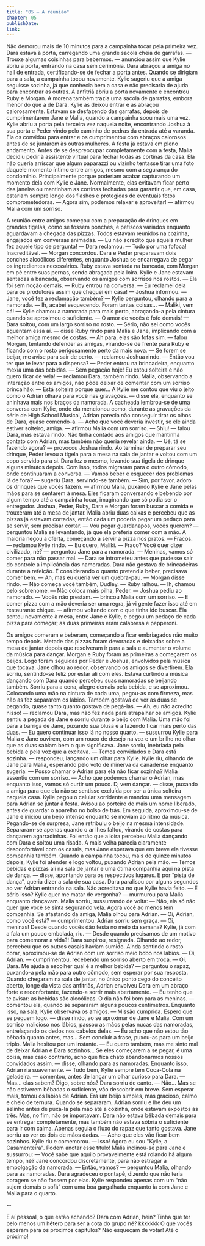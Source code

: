 ```yaml
---
title: "05 — A reunião"
chapter: 05
publishDate: 
link: 
---
```


Não demorou mais de 10 minutos para a campainha tocar pela primeira vez. Dara estava à porta, carregando uma grande sacola cheia de garrafas.
— Trouxe algumas coisinhas para bebermos. — anunciou assim que Kylie abriu a porta, entrando na casa sem cerimônia.
Dara abraçou a amiga no hall de entrada, certificando-se de fechar a porta antes. Quando se dirigiam para a sala, a campainha tocou novamente. Kylie sugeriu que a amiga seguisse sozinha, já que conhecia bem a casa e não precisaria de ajuda para encontrar as outras.
A anfitriã abriu a porta novamente e encontrou Ruby e Morgan. A morena também trazia uma sacola de garrafas, embora menor do que a de Dara. Kylie as deixou entrar e as abraçou calorosamente.
Estavam se desfazendo das garrafas, depois de cumprimentarem Jane e Malia, quando a campainha soou mais uma vez. Kylie abriu a porta pela terceira vez naquela noite, encontrando Joshua à sua porta e Peder vindo pelo caminho de pedras da entrada até a varanda.
Ela os convidou para entrar e os cumprimentou com abraços calorosos antes de se juntarem às outras mulheres. A festa já estava em pleno andamento.
Antes de se despreocupar completamente com a festa, Malia decidiu pedir à assistente virtual para fechar todas as cortinas da casa. Ela não queria arriscar que algum paparazzi ou vizinho tentasse tirar uma foto daquele momento íntimo entre amigos, mesmo com a segurança do condomínio. Principalmente porque poderiam acabar capturando um momento dela com Kylie e Jane. Normalmente, elas evitavam ficar perto das janelas ou mantinham as cortinas fechadas para garantir que, em casa, estariam sempre longe dos flashes e protegidas de eventuais fotos comprometedoras.
— Agora sim, podemos relaxar e aproveitar! — afirmou Malia com um sorriso.

A reunião entre amigos começou com a preparação de drinques em grandes tigelas, como se fossem ponches, e petiscos variados enquanto aguardavam a chegada das pizzas. Todos estavam reunidos na cozinha, engajados em conversas animadas.
— Eu não acredito que aquela mulher fez aquele tipo de pergunta! — Dara reclamou.
— Tudo por uma fofoca! Inacreditável. — Morgan concordou.
Dara e Peder preparavam dois ponches alcoólicos diferentes, enquanto Joshua se encarregava de pegar os ingredientes necessários. Ruby estava sentada na bancada, com Morgan em pé entre suas pernas, sendo abraçada pela loira. Kylie e Jane estavam sentadas à bancada, observando os amigos com sorrisos nos rostos.
— Ela foi sem noção demais. — Ruby entrou na conversa.
— Eu reclamei dela para os produtores assim que cheguei em casa! — Joshua informou.
— Jane, você fez a reclamação também? — Kylie perguntou, olhando para a namorada.
— Ih, acabei esquecendo. Foram tantas coisas...
— Maliki, vem cá! — Kylie chamou a namorada para mais perto, abraçando-a pela cintura quando se aproximou o suficiente.
— O amor de vocês é fofo demais! — Dara soltou, com um largo sorriso no rosto.
— Sério, não sei como vocês aguentam essa aí. — disse Ruby rindo para Malia e Jane, implicando com a melhor amiga mesmo de costas.
— Ah para, elas são fofas sim. — falou Morgan, tentando defender as amigas, virando-se de frente para Ruby e ficando com o rosto perigosamente perto da mais nova.
— Se forem se beijar, me avise para sair de perto. — reclamou Joshua rindo.
— Então vou ter que te levar para a dispensa? — Peder entrou na brincadeira, enquanto mexia uma das bebidas.
— Sem pegação hoje! Eu estou solteira e não quero ficar de vela! — reclamou Dara, também rindo.
Malia, observando a interação entre os amigos, não pôde deixar de comentar com um sorriso brincalhão:
— Está solteira porque quer... A Kylie me contou que viu o jeito como o Adrian olhava para você nas gravações. — disse ela, enquanto se aninhava mais nos braços da namorada.
A cacheada lembrou-se de uma conversa com Kylie, onde ela mencionou como, durante as gravações da série de High School Musical, Adrian parecia não conseguir tirar os olhos de Dara, quase comendo-a.
— Acho que você deveria investir, se ele ainda estiver solteiro, amiga. — afirmou Malia com um sorriso.
— Shiu! — falou Dara, mas estava rindo. Não tinha contado aos amigos que mantinha contato com Adrian, mas também não queria revelar ainda.
— Ué, tá se fazendo agora? — provocou Joshua rindo.
Ao terminar de preparar seu drinque, Peder levou a tigela para a mesa na sala de jantar e voltou com um copo servido para si. Dara fez o mesmo, levando sua tigela de drinque alguns minutos depois. Com isso, todos migraram para o outro cômodo, onde continuaram a conversa.
— Vamos beber e esquecer dos problemas lá de fora? — sugeriu Dara, servindo-se também.
— Sim, por favor, adoro os drinques que vocês fazem. — afirmou Malia, puxando Kylie e Jane pelas mãos para se sentarem à mesa.
Eles ficaram conversando e bebendo por algum tempo até a campainha tocar, imaginando que só podia ser o entregador. Joshua, Peder, Ruby, Dara e Morgan foram buscar a comida e trouxeram até a mesa de jantar.
Malia abriu duas caixas e percebeu que as pizzas já estavam cortadas, então cada um poderia pegar um pedaço para se servir, sem precisar cortar.
— Vou pegar guardanapos, vocês querem? — perguntou Malia se levantando, já que ela preferia comer com a mão.
A maioria negou a oferta, começando a servir a pizza nos pratos.
— Fracos. — reclamou Kylie rindo. — Eu quero, Maliki.
— Fraco? Você quer dizer civilizado, né? — perguntou Jane para a namorada.
— Meninas, vamos só comer para não passar mal. — Dara se intrometeu antes que pudesse sair do controle a implicância das namoradas.
Dara não gostava de brincadeiras durante a refeição. E considerando o quanto pretendia beber, precisava comer bem.
— Ah, mas eu queria ver um quebra-pau. — Morgan disse rindo.
— Não começa você também, Dudley. — Ruby ralhou.
— Ih, chamou pelo sobrenome.
— Não coloca mais pilha, Peder. — Joshua pediu ao namorado.
— Vocês não prestam. — brincou Malia com um sorriso. — E comer pizza com a mão deveria ser uma regra, já vi gente fazer isso até em restaurante chique. — afirmou voltando com o que tinha ido buscar.
Ela sentou novamente à mesa, entre Jane e Kylie, e pegou um pedaço de cada pizza para começar; as duas primeiras eram calabresa e pepperoni.

Os amigos comeram e beberam, começando a ficar embriagados não muito tempo depois.
Metade das pizzas foram devoradas e deixadas sobre a mesa de jantar depois que resolveram ir para a sala e aumentar o volume da música para dançar. Morgan e Ruby foram as primeiras a começarem os beijos. Logo foram seguidas por Peder e Joshua, envolvidos pela música que tocava.
Jane olhou ao redor, observando os amigos se divertirem. Ela sorriu, sentindo-se feliz por estar ali com eles.
Estava curtindo a música dançando com Dara quando percebeu suas namoradas se beijando também. Sorriu para a cena, alegre demais pela bebida, e se aproximou.
Colocando uma mão na cintura de cada uma, pegou-as com firmeza, mas não as fez separarem os lábios. Também gostava de ver as duas se pegando, quase tanto quanto gostava de pegá-las.
— Ah, eu não acredito nisso! — reclamou Dara, mas não fez nada para atrapalhar os amigos.
Kylie sentiu a pegada de Jane e sorriu durante o beijo com Malia. Uma mão foi para a barriga de Jane, puxando sua blusa e a fazendo ficar mais perto das duas.
— Eu quero continuar isso lá no nosso quarto. — sussurrou Kylie para Malia e Jane ouvirem, com um rouco de desejo na voz e um brilho no olhar que as duas sabiam bem o que significava.
Jane sorriu, inebriada pela bebida e pela voz que a excitava.
— Temos convidados e Dara está sozinha. — respondeu, lançando um olhar para Kylie.
Kylie riu, olhando de Jane para Malia, esperando pelo voto de minerva da canadense enquanto sugeria:
— Posso chamar o Adrian para ela não ficar sozinha?
Malia assentiu com um sorriso.
— Acho que podemos chamar o Adrian, mas enquanto isso, vamos só curtir um pouco. D, vem dançar. — disse, puxando a amiga para que ela não se sentisse excluída por ser a única solteira naquela casa.
Kylie pegou o celular sorridente e mandou uma mensagem para Adrian se juntar à festa. Avisou ao porteiro de mais um nome liberado, antes de guardar o aparelho no bolso de trás. Em seguida, aproximou-se de Jane e iniciou um beijo intenso enquanto se moviam ao ritmo da música.
Pegando-se de surpresa, Jane retribuiu o beijo na mesma intensidade. Separaram-se apenas quando o ar lhes faltou, virando de costas para dançarem agarradinhas. Foi então que a loira percebeu Malia dançando com Dara e soltou uma risada. A mais velha parecia claramente desconfortável com os casais, mas Jane esperava que em breve ela tivesse companhia também.
Quando a campainha tocou, mais de quinze minutos depois, Kylie foi atender e logo voltou, puxando Adrian pela mão.
— Temos bebidas e pizzas ali na sala de jantar e uma ótima companhia aqui na pista de dança. — disse, apontando para os respectivos lugares. E por “pista de dança”, queria dizer a sala de sua casa.
Dara paralisou por alguns segundos ao ver Adrian entrando na sala. Não acreditava no que Kylie havia feito.
— É sério isso? Kylie quer me matar de vergonha? — murmurou para Malia enquanto dançavam.
Malia sorriu, sussurrando de volta:
— Não, ela só não quer que você se sinta segurando vela. Agora você ao menos tem companhia.
Se afastando da amiga, Malia olhou para Adrian.
— Oi, Adrian, como você está? — cumprimentou.
Adrian sorriu sem graça.
— Oi, meninas! Desde quando vocês dão festa no meio da semana?
Kylie, já com a fala um pouco embolada, riu.
— Desde quando precisamos de um motivo para comemorar a vida?!
Dara suspirou, resignada. Olhando ao redor, percebeu que os outros casais haviam sumido. Ainda sentindo o rosto corar, aproximou-se de Adrian com um sorriso meio bobo nos lábios.
— Oi, Adrian. — cumprimentou, recebendo um sorriso aberto em troca.
— Oi, Dara. Me ajuda a escolher qual é a melhor bebida? — perguntou o rapaz, puxando-a pela mão para outro cômodo, sem esperar por sua resposta.
Quando chegaram na sala de jantar, no único ponto cego do conceito aberto, longe da vista das anfitriãs, Adrian envolveu Dara em um abraço forte e reconfortante, fazendo-a sorrir mais abertamente.
— Eu tenho que te avisar: as bebidas são alcoólicas. O dia não foi bom para as meninas. — comentou ela, quando se separaram alguns poucos centímetros.
Enquanto isso, na sala, Kylie observava os amigos.
— Missão cumprida. Espero que se peguem logo. — disse rindo, ao se aproximar de Jane e Malia.
Com um sorriso malicioso nos lábios, passou as mãos pelas nucas das namoradas, entrelaçando os dedos nos cabelos delas.
— Eu acho que não estou tão bêbada quanto antes, mas...
Sem concluir a frase, puxou-as para um beijo triplo.
Malia hesitou por um instante.
— Eu quero também, mas me sinto mal de deixar Adrian e Dara sozinhos... Se eles começarem a se pegar, é uma coisa, mas caso contrário, acho que fica chato abandonarmos nossos convidados assim. — disse, olhando para as namoradas.
Enquanto isso, Adrian ria suavemente.
— Tudo bem, Kylie sempre tem Coca-Cola na geladeira. — comentou, antes de lançar um olhar curioso para Dara. — Mas... elas sabem? Digo, sobre nós?
Dara sorriu de canto.
— Não... Mas se não estiverem bêbadas o suficiente, vão descobrir em breve.
Sem esperar mais, tomou os lábios de Adrian. Era um beijo simples, mas gracioso, calmo e cheio de ternura.
Quando se separaram, Adrian sorriu e lhe deu um selinho antes de puxá-la pela mão até a cozinha, onde estavam expostos às três. Mas, no fim, não se importavam. Dara não estava bêbada demais para se entregar completamente, mas também não estava sóbria o suficiente para ir com calma. Apenas seguia o fluxo do rapaz que tanto gostava.
Jane sorriu ao ver os dois de mãos dadas.
— Acho que eles vão ficar bem sozinhos.
Kylie riu e comemorou.
— Isso! Agora eu sou "Kylie, a Casamenteira". Podem anotar esse título!
Malia inclinou-se para Jane e sussurrou:
— Você sabe que aquilo provavelmente está rolando há algum tempo, né?
Jane concordou discretamente, para não estragar a empolgação da namorada.
— Então, vamos? — perguntou Malia, olhando para as namoradas.
Dara agradeceu o pontapé, dizendo que não teria coragem se não fossem por elas. Kylie respondeu apenas com um “não sujem demais o sofá” com uma boa gargalhada enquanto ia com Jane e Malia para o quarto.

--

E aí pessoal, o que estão achando?
Dara com Adrian, hein? Tinha que ter pelo menos um hétero para ser a cota do grupo né? kkkkkkk
O que vocês esperam para os próximos capítulos?
Não esqueçam de votar!
Até o próximo!
